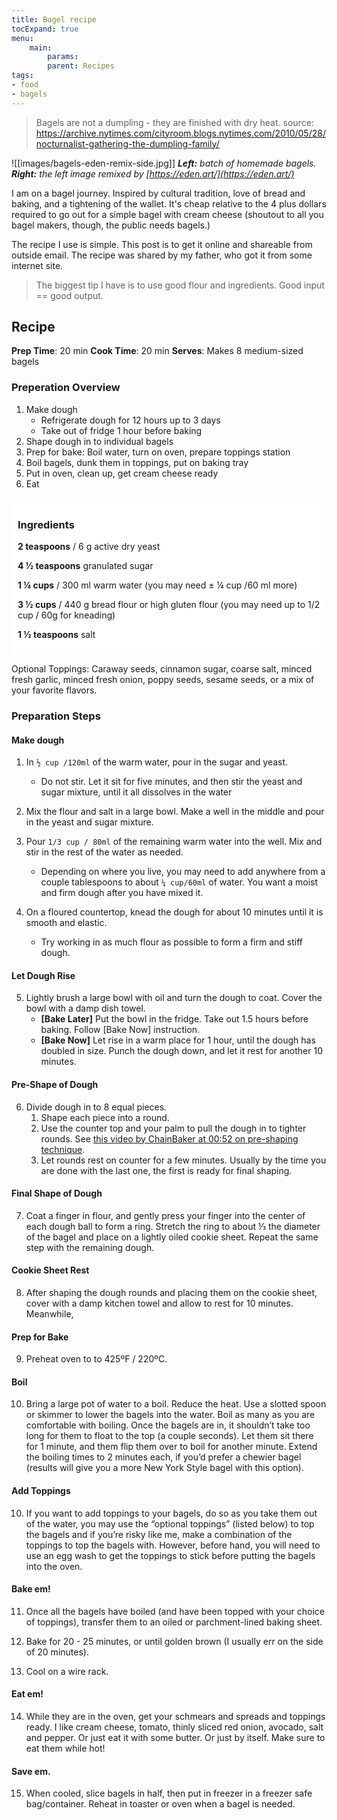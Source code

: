 ```yaml
---
title: Bagel recipe
tocExpand: true
menu:
    main:
        params:
        parent: Recipes
tags:
- food
- bagels
---
```

> Bagels are not a dumpling - they are finished with dry heat.
> 	source: https://archive.nytimes.com/cityroom.blogs.nytimes.com/2010/05/28/nocturnalist-gathering-the-dumpling-family/

![[images/bagels-eden-remix-side.jpg]]
*__Left:__ batch of homemade bagels. __Right:__ the left image remixed by [https://eden.art/](https://eden.art/)*


I am on a bagel journey. Inspired by cultural tradition, love of bread and baking, and a tightening of the wallet. It's cheap relative to the 4 plus dollars required to go out for a simple bagel with cream cheese (shoutout to all you bagel makers, though, the public needs bagels.)

The recipe I use is simple. This post is to get it online and shareable from outside email. The recipe was shared by my father, who got it from some internet site.

> The biggest tip I have is to use good flour and ingredients. Good input == good output.



## Recipe

**Prep Time**: 20 min **Cook Time**: 20 min **Serves**: Makes 8 medium-sized bagels

### Preperation Overview
1. Make dough
    -  Refrigerate dough for 12 hours up to 3 days
    - Take out of fridge 1 hour before baking
2. Shape dough in to individual bagels
3. Prep for bake: Boil water, turn on oven, prepare toppings station
4. Boil bagels, dunk them in toppings, put on baking tray
5. Put in oven, clean up, get cream cheese ready
6. Eat

<div style="position: sticky; top: 0; background-color: white; padding: 10px;z-index:1;">

### **Ingredients**

**2 teaspoons** / 6 g active dry yeast

**4 ½ teaspoons** granulated sugar

**1 ¼ cups** / 300 ml warm water (you may need ± ¼ cup /60 ml more)

**3 ½ cups** / 440 g bread flour or high gluten flour (you may need up to 1/2 cup / 60g for kneading)

**1 ½ teaspoons** salt
</div>

Optional Toppings: Caraway seeds, cinnamon sugar, coarse salt, minced fresh garlic, minced fresh onion, poppy seeds, sesame seeds, or a mix of your favorite flavors.

### **Preparation Steps**

#### Make dough

1. In `½ cup /120ml` of the warm water, pour in the sugar and yeast.
    - Do not stir. Let it sit for five minutes, and then stir the yeast and sugar mixture, until it all dissolves in the water  
  
2. Mix the flour and salt in a large bowl. Make a well in the middle and pour in the yeast and sugar mixture.  
  
3. Pour `1/3 cup / 80ml` of the remaining warm water into the well. Mix and stir in the rest of the water as needed.
    - Depending on where you live, you may need to add anywhere from a couple tablespoons to about `¼ cup/60ml` of water. You want a moist and firm dough after you have mixed it.  
  
4. On a floured countertop, knead the dough for about 10 minutes until it is smooth and elastic.
    - Try working in as much flour as possible to form a firm and stiff dough.  
  
#### Let Dough Rise
5. Lightly brush a large bowl with oil and turn the dough to coat. Cover the bowl with a damp dish towel.
    - **[Bake Later]** Put the bowl in the fridge. Take out 1.5 hours before baking. Follow [Bake Now] instruction.
    - **[Bake Now]** Let rise in a warm place for 1 hour, until the dough has doubled in size. Punch the dough down, and let it rest for another 10 minutes.  

#### Pre-Shape of Dough
6. Divide dough in to 8 equal pieces.
    1. Shape each piece into a round.
    2. Use the counter top and your palm to pull the dough in to tighter rounds. See [this video by ChainBaker at 00:52 on pre-shaping technique](https://youtu.be/VoxMz0_j7yw?t=52).
    3. Let rounds rest on counter for a few minutes. Usually by the time you are done with the last one, the first is ready for final shaping.

#### Final Shape of Dough
7. Coat a finger in flour, and gently press your finger into the center of each dough ball to form a ring. Stretch the ring to about ⅓ the diameter of the bagel and place on a lightly oiled cookie sheet. Repeat the same step with the remaining dough.  

#### Cookie Sheet Rest
8. After shaping the dough rounds and placing them on the cookie sheet, cover with a damp kitchen towel and allow to rest for 10 minutes. Meanwhile, 
  
#### Prep for Bake
9. Preheat oven to to 425ºF / 220ºC.

#### Boil
10. Bring a large pot of water to a boil. Reduce the heat. Use a slotted spoon or skimmer to lower the bagels into the water. Boil as many as you are comfortable with boiling. Once the bagels are in, it shouldn’t take too long for them to float to the top (a couple seconds). Let them sit there for 1 minute, and them flip them over to boil for another minute. Extend the boiling times to 2 minutes each, if you’d prefer a chewier bagel (results will give you a more New York Style bagel with this option).  
  
#### Add Toppings
10. If you want to add toppings to your bagels, do so as you take them out of the water, you may use the “optional toppings” (listed below) to top the bagels and if you’re risky like me, make a combination of the toppings to top the bagels with. However, before hand, you will need to use an egg wash to get the toppings to stick before putting the bagels into the oven.  

#### Bake em!
11. Once all the bagels have boiled (and have been topped with your choice of toppings), transfer them to an oiled or parchment-lined baking sheet.  
  
12. Bake for 20 - 25 minutes, or until golden brown (I usually err on the side of 20 minutes).  
  
13. Cool on a wire rack.

#### Eat em!
14. While they are in the oven, get your schmears and spreads and toppings ready. I like cream cheese, tomato, thinly sliced red onion, avocado, salt and pepper. Or just eat it with some butter. Or just by itself. Make sure to eat them while hot!

#### Save em.
15. When cooled, slice bagels in half, then put in freezer in a freezer safe bag/container. Reheat in toaster or oven when a bagel is needed.